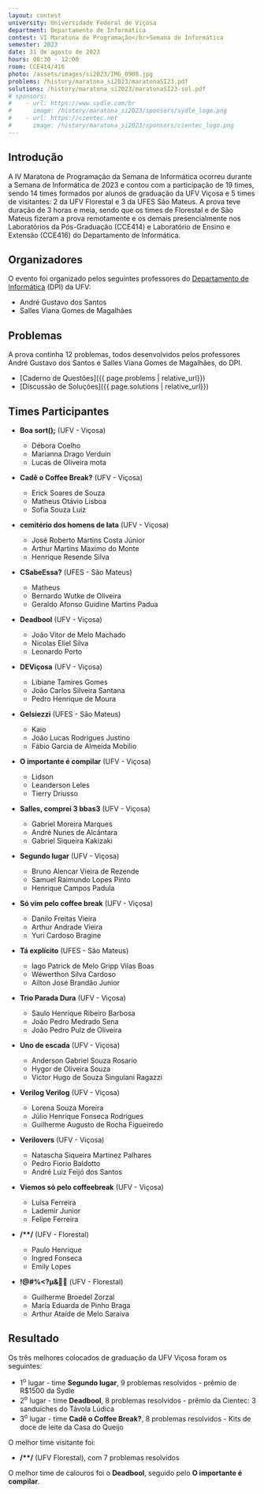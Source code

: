 ```yaml
---
layout: contest
university: Universidade Federal de Viçosa
department: Departamento de Informática
contest: VI Maratona de Programação</br>Semana de Informática
semester: 2023
date: 31 de agosto de 2023
hours: 08:30 - 12:00
room: CCE414/416
photo: /assets/images/si2023/IMG_0908.jpg
problems: /history/maratona_si2023/maratonaSI23.pdf
solutions: /history/maratona_si2023/maratonaSI23-sol.pdf
# sponsors:
#    - url: https://www.sydle.com/br
#      image: /history/maratona_si2023/sponsors/sydle_logo.png
#    - url: https://cientec.net
#      image: /history/maratona_si2023/sponsors/cientec_logo.png
---
```


## **Introdução**

A IV Maratona de Programação da Semana de Informática ocorreu durante a Semana de Informática de 2023 e contou com a participação de 19 times, sendo 14 times formados por alunos de graduação da UFV Viçosa e 5 times de visitantes: 2 da UFV Florestal e 3 da UFES São Mateus. A prova teve duração de 3 horas e meia, sendo que os times de Florestal e de São Mateus fizeram a prova remotamente e os demais presencialmente nos Laboratórios da Pós-Graduação (CCE414) e Laboratório de Ensino e Extensão (CCE416) do Departamento de Informática.


## **Organizadores**

O evento foi organizado pelos seguintes professores do [Departamento de Informática](https://www2.dpi.ufv.br/) (DPI) da UFV:

- André Gustavo dos Santos
- Salles Viana Gomes de Magalhães

## **Problemas**

A prova continha 12 problemas, todos desenvolvidos pelos professores André Gustavo dos Santos e Salles Viana Gomes de Magalhães, do DPI. 

- [Caderno de Questões]({{ page.problems | relative_url}})
- [Discussão de Soluções]({{ page.solutions | relative_url}})

## **Times Participantes**

- **Boa sort();** (UFV - Viçosa)
    - Débora Coelho
    - Marianna Drago Verduin
    - Lucas de Oliveira mota

- **Cadê o Coffee Break?** (UFV - Viçosa)
    - Erick Soares de Souza
    - Matheus Otávio Lisboa
    - Sofia Souza Luiz

- **cemitério dos homens de lata** (UFV - Viçosa)
    - José Roberto Martins Costa Júnior
    - Arthur Martins Maximo do Monte
    - Henrique Resende Silva

- **CSabeEssa?** (UFES - São Mateus)
    - Matheus
    - Bernardo Wutke de Oliveira
    - Geraldo Afonso Guidine Martins Padua

- **Deadbool** (UFV - Viçosa)
    - João Vitor de Melo Machado
    - Nicolas Eliel Silva
    - Leonardo Porto

- **DEViçosa** (UFV - Viçosa)
    - Libiane Tamires Gomes
    - João Carlos Silveira Santana
    - Pedro Henrique de Moura

- **Gelsiezzi** (UFES - São Mateus)
    - Kaio
    - João Lucas Rodrigues Justino
    - Fábio Garcia de Almeida Mobilio

- **O importante é compilar** (UFV - Viçosa)
    - Lidson
    - Leanderson Leles
    - Tierry Driusso

- **Salles, comprei 3 bbas3** (UFV - Viçosa)
    - Gabriel Moreira Marques 
    - André Nunes de Alcântara 
    - Gabriel Siqueira Kakizaki

- **Segundo lugar** (UFV - Viçosa)
    - Bruno Alencar Vieira de Rezende
    - Samuel Raimundo Lopes Pinto
    - Henrique Campos Padula

- **Só vim pelo coffee break** (UFV - Viçosa)
    - Danilo Freitas Vieira 
    - Arthur Andrade Vieira
    - Yuri Cardoso Bragine

- **Tá explícito** (UFES - São Mateus)
    - Iago Patrick de Melo Gripp Vilas Boas
    - Wéwerthon Silva Cardoso
    - Ailton José Brandão Junior

- **Trio Parada Dura** (UFV - Viçosa)
    - Saulo Henrique Ribeiro Barbosa
    - João Pedro Medrado Sena
    - João Pedro Pulz de Oliveira

- **Uno de escada** (UFV - Viçosa)
    - Anderson Gabriel Souza Rosario
    - Hygor de Oliveira Souza
    - Victor Hugo de Souza Singulani Ragazzi

- **Verilog Verilog** (UFV - Viçosa)
    - Lorena Souza Moreira
    - Júlio Henrique Fonseca Rodrigues
    - Guilherme Augusto de Rocha Figueiredo 

- **Verilovers** (UFV - Viçosa)
    - Natascha Siqueira Martinez Palhares
    - Pedro Fiorio Baldotto
    - André Luiz Feijó dos Santos

- **Viemos só pelo coffeebreak** (UFV - Viçosa)
    - Luísa Ferreira
    - Lademir Junior
    - Felipe Ferreira

- __/**/__ (UFV - Florestal)
    - Paulo Henrique
    - Ingred Fonseca
    - Emily Lopes

- **!@#%<?μ&🗿🍷** (UFV - Florestal)
    - Guilherme Broedel Zorzal 
    - Maria Eduarda de Pinho Braga 
    - Arthur Ataíde de Melo Saraiva 

## **Resultado**

Os três melhores colocados de graduação da UFV Viçosa foram os seguintes:
- 1<sup>o</sup>  lugar - time **Segundo lugar**, 9 problemas resolvidos - prêmio de R$1500 da Sydle
- 2<sup>o</sup>  lugar -  time **Deadbool**, 8 problemas resolvidos - prêmio da Cientec: 3 sanduíches do Távola Lúdica
- 3<sup>o</sup>  lugar -  time **Cadê o Coffee Break?**, 8 problemas resolvidos - Kits de doce de leite da Casa do Queijo

O melhor time visitante foi: 
- __/**/__ (UFV Florestal), com 7 problemas resolvidos

O melhor time de calouros foi o **Deadbool**, seguido pelo **O importante é compilar**.
